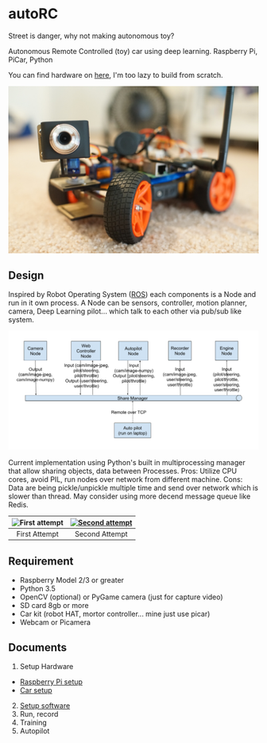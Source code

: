 # autoRC
Street is danger, why not making autonomous toy?

Autonomous Remote Controlled (toy) car using deep learning. Raspberry Pi, PiCar, Python

You can find hardware on [here](https://www.sunfounder.com/free/p1429u49266), I'm too lazy to build from scratch.

![PiCar](/docs/assets/picar-front.jpg)

## Design
Inspired by Robot Operating System ([ROS](http://www.ros.org/)) each components is a Node and run in it own process. A Node can be sensors, controller, motion planner, camera, Deep Learning pilot... which talk to each other via pub/sub like system.

![PiCar](/docs/assets/noaharch.png)

Current implementation using Python's built in multiprocessing manager that allow sharing objects, data between Processes. Pros: Utilize CPU cores, avoid PIL, run nodes over network from different machine. Cons: Data are being pickle/unpickle multiple time and send over network which is slower than thread. May consider using more decend message queue like Redis.

![First attempt](/docs/assets/noahcar-firsttry.gif)  |  [![Second attempt](/docs/assets/noahcar2ndtry.gif)](https://www.youtube.com/watch?v=BVkJ1vlqxoQ "Self driving car 2nd attempt")
:-------------------------:|:-------------------------:
First Attempt            |  Second Attempt

## Requirement
- Raspberry Model 2/3 or greater
- Python 3.5
- OpenCV (optional) or PyGame camera (just for capture video)
- SD card 8gb or more
- Car kit (robot HAT, mortor controller... mine just use picar)
- Webcam or Picamera

## Documents
1. Setup Hardware
  - [Raspberry Pi setup](/docs/rasp-setup.md)
  - [Car setup](/docs/car-setup.md)
2. [Setup software](/docs/software-setup.md)
3. Run, record
4. Training
5. Autopilot
